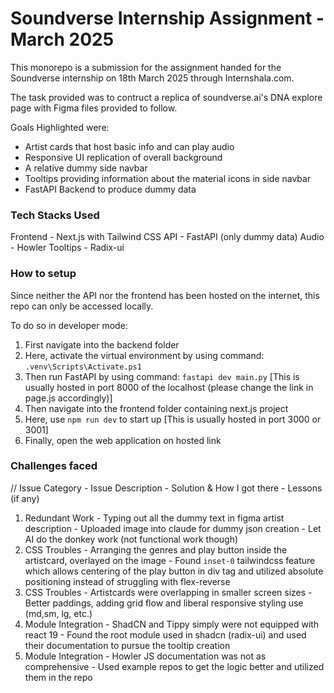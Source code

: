 # Soundverse Internship Assignment - March 2025

This monorepo is a submission for the assignment handed for the Soundverse internship on 18th March 2025 through Internshala.com.

The task provided was to contruct a replica of soundverse.ai's DNA explore page with Figma files provided to follow.

Goals Highlighted were:

- Artist cards that host basic info and can play audio
- Responsive UI replication of overall background
- A relative dummy side navbar
- Tooltips providing information about the material icons in side navbar
- FastAPI Backend to produce dummy data

### Tech Stacks Used

Frontend - Next.js with Tailwind CSS
API - FastAPI (only dummy data)
Audio - Howler
Tooltips - Radix-ui

### How to setup

Since neither the API nor the frontend has been hosted on the internet, this repo can only be accessed locally.

To do so in developer mode:

1. First navigate into the backend folder
2. Here, activate the virtual environment by using command: `.venv\Scripts\Activate.ps1`
3. Then run FastAPI by using command: `fastapi dev main.py` [This is usually hosted in port 8000 of the localhost (please change the link in page.js accordingly)]
4. Then navigate into the frontend folder containing next.js project
5. Here, use `npm run dev` to start up [This is usually hosted in port 3000 or 3001]
6. Finally, open the web application on hosted link

### Challenges faced

// Issue Category - Issue Description - Solution & How I got there - Lessons (if any)

1. Redundant Work - Typing out all the dummy text in figma artist description - Uploaded image into claude for dummy json creation - Let AI do the donkey work (not functional work though)
2. CSS Troubles - Arranging the genres and play button inside the artistcard, overlayed on the image - Found `inset-0` tailwindcss feature which allows centering of the play button in div tag and utilized absolute positioning instead of struggling with flex-reverse
3. CSS Troubles - Artistcards were overlapping in smaller screen sizes - Better paddings, adding grid flow and liberal responsive styling use (md,sm, lg, etc.)
4. Module Integration - ShadCN and Tippy simply were not equipped with react 19 - Found the root module used in shadcn (radix-ui) and used their documentation to pursue the tooltip creation
5. Module Integration - Howler JS documentation was not as comprehensive - Used example repos to get the logic better and utilized them in the repo
